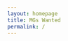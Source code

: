 ```yaml
---
layout: homepage
title: MGs Wanted
permalink: /
---
```

<!-- Type your notification here - the notification bar will not appear if this is empty. For other changes, refer to _data/homepage.yml to edit the homepage -->